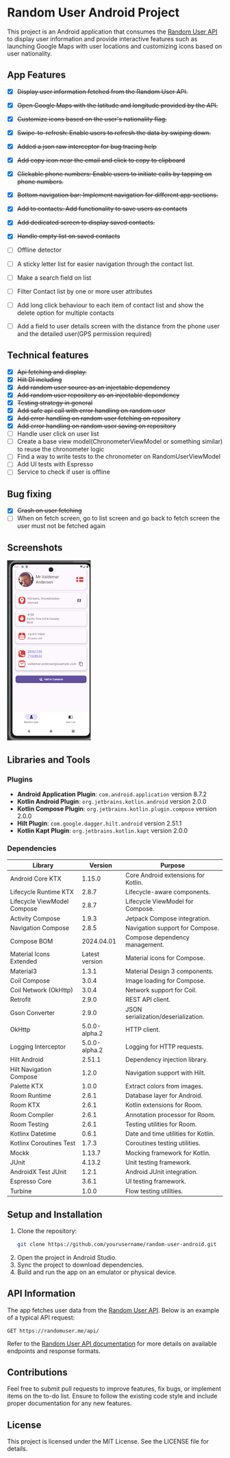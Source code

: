 # Random User Android Project

This project is an Android application that consumes the [Random User API](https://randomuser.me/) to display user information and provide interactive features such as launching Google Maps with user locations and customizing icons based on user nationality.

## App Features

- [x] ~~Display user information fetched from the Random User API.~~
- [x] ~~Open Google Maps with the latitude and longitude provided by the API.~~
- [x] ~~Customize icons based on the user's nationality flag.~~
- [x] ~~Swipe-to-refresh: Enable users to refresh the data by swiping down.~~
- [x] ~~Added a json raw interceptor for bug tracing help~~
- [x] ~~Add copy icon near the email and click to copy to clipboard~~
- [x] ~~Clickable phone numbers: Enable users to initiate calls by tapping on phone numbers.~~
- [x] ~~Bottom navigation bar: Implement navigation for different app sections.~~
- [x] ~~Add to contacts: Add functionality to save users as contacts~~
- [x] ~~Add dedicated screen to display saved contacts.~~
- [x] ~~Handle empty list on saved contacts~~
- [ ] Offline detector
- [ ] A sticky letter list for easier navigation through the contact list.
- [ ] Make a search field on list
- [ ] Filter Contact list by one or more user attributes
- [ ] Add long click behaviour to each item of contact list and show the delete option for multiple contacts
- [ ] Add a field to user details screen with the distance from the phone user and the detailed user(GPS permission required)


## Technical features

- [x] ~~Api fetching and display.~~
- [x] ~~Hilt DI including~~
- [x] ~~Add random user source as an injectable dependency~~
- [x] ~~Add random user repository as an injectable dependency~~
- [x] ~~Testing strategy in general~~
- [x] ~~Add safe api call with error handling on random user~~
- [x] ~~Add error handling on random user fetching on repository~~
- [x] ~~Add error handling on random user saving on repository~~
- [ ] Handle user click on user list
- [ ] Create a base view model(ChronometerViewModel or something similar) to reuse the chronometer logic
- [ ] Find a way to write tests to the chronometer on RandomUserViewModel
- [ ] Add UI tests with Espresso
- [ ] Service to check if user is offline

## Bug fixing

- [x] ~~Crash on user fetching~~
- [ ] When on fetch screen, go to list screen and go back to fetch screen the user must not be fetched again

## Screenshots

<img src="app-screenshots/scrsht1.png" width="195" height="420" alt="random-user-screenshot" />

## Libraries and Tools

### Plugins
- **Android Application Plugin**: `com.android.application` version 8.7.2
- **Kotlin Android Plugin**: `org.jetbrains.kotlin.android` version 2.0.0
- **Kotlin Compose Plugin**: `org.jetbrains.kotlin.plugin.compose` version 2.0.0
- **Hilt Plugin**: `com.google.dagger.hilt.android` version 2.51.1
- **Kotlin Kapt Plugin**: `org.jetbrains.kotlin.kapt` version 2.0.0

### Dependencies

| Library                     | Version        | Purpose                             |
|-----------------------------|----------------|-------------------------------------|
| Android Core KTX            | 1.15.0         | Core Android extensions for Kotlin. |
| Lifecycle Runtime KTX       | 2.8.7          | Lifecycle-aware components.         |
| Lifecycle ViewModel Compose | 2.8.7          | Lifecycle ViewModel for Compose.    |
| Activity Compose            | 1.9.3          | Jetpack Compose integration.        |
| Navigation Compose          | 2.8.5          | Navigation support for Compose.     |
| Compose BOM                 | 2024.04.01     | Compose dependency management.      |
| Material Icons Extended     | Latest version | Material icons for Compose.         |
| Material3                   | 1.3.1          | Material Design 3 components.       |
| Coil Compose                | 3.0.4          | Image loading for Compose.          |
| Coil Network (OkHttp)       | 3.0.4          | Network support for Coil.           |
| Retrofit                    | 2.9.0          | REST API client.                    |
| Gson Converter              | 2.9.0          | JSON serialization/deserialization. |
| OkHttp                      | 5.0.0-alpha.2  | HTTP client.                        |
| Logging Interceptor         | 5.0.0-alpha.2  | Logging for HTTP requests.          |
| Hilt Android                | 2.51.1         | Dependency injection library.       |
| Hilt Navigation Compose     | 1.2.0          | Navigation support with Hilt.       |
| Palette KTX                 | 1.0.0          | Extract colors from images.         |
| Room Runtime                | 2.6.1          | Database layer for Android.         |
| Room KTX                    | 2.6.1          | Kotlin extensions for Room.         |
| Room Compiler               | 2.6.1          | Annotation processor for Room.      |
| Room Testing                | 2.6.1          | Testing utilities for Room.         |
| Kotlinx Datetime            | 0.6.1          | Date and time utilities for Kotlin. |
| Kotlinx Coroutines Test     | 1.7.3          | Coroutines testing utilities.       |
| Mockk                       | 1.13.7         | Mocking framework for Kotlin.       |
| JUnit                       | 4.13.2         | Unit testing framework.             |
| AndroidX Test JUnit         | 1.2.1          | Android JUnit integration.          |
| Espresso Core               | 3.6.1          | UI testing framework.               |
| Turbine                     | 1.0.0          | Flow testing utilities.             |


## Setup and Installation

1. Clone the repository:
   ```bash
   git clone https://github.com/yourusername/random-user-android.git
   ```
2. Open the project in Android Studio.
3. Sync the project to download dependencies.
4. Build and run the app on an emulator or physical device.

## API Information
The app fetches user data from the [Random User API](https://randomuser.me/). Below is an example of a typical API request:

```http
GET https://randomuser.me/api/
```

Refer to the [Random User API documentation](https://randomuser.me/documentation) for more details on available endpoints and response formats.

## Contributions

Feel free to submit pull requests to improve features, fix bugs, or implement items on the to-do list. Ensure to follow the existing code style and include proper documentation for any new features.

## License

This project is licensed under the MIT License. See the LICENSE file for details.

